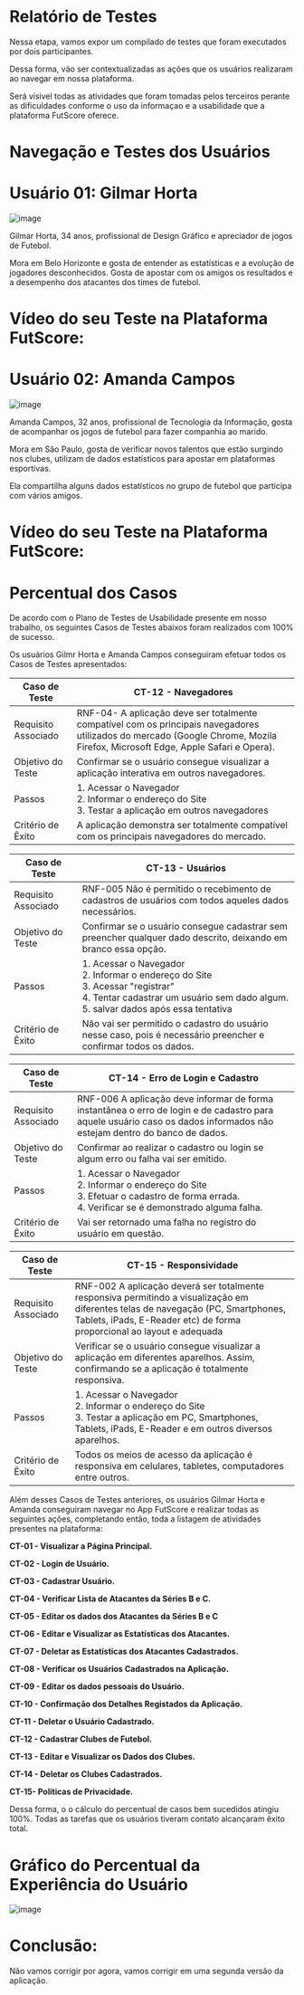 # Relatório de Testes

Nessa etapa, vamos expor um compilado de testes que foram executados por dois participantes.

Dessa forma, vão ser contextualizadas as ações que os usuários realizaram ao navegar em nossa plataforma.

Será vísivel todas as atividades que foram tomadas pelos terceiros perante as dificuldades conforme o uso da informaçao e a usabilidade que a plataforma FutScore oferece.

# Navegação e Testes dos Usuários

# Usuário 01: Gilmar Horta

![image](https://github.com/ICEI-PUC-Minas-PMV-ADS/pmv-ads-2023-2-e2-proj-int-t1-time2-futebol/assets/126628545/599a73fe-ceff-426c-aa1f-c784c6fc6268)

Gilmar Horta, 34 anos, profissional de Design Gráfico e apreciador de jogos de Futebol.

Mora em Belo Horizonte e gosta de entender as estatísticas e a evolução de jogadores desconhecidos.
Gosta de apostar com os amigos os resultados e a desempenho dos atacantes dos times de futebol.

# Vídeo do seu Teste na Plataforma FutScore:

# Usuário 02: Amanda Campos

![image](https://github.com/ICEI-PUC-Minas-PMV-ADS/pmv-ads-2023-2-e2-proj-int-t1-time2-futebol/assets/126628545/a49ea484-ae61-4ee9-a8e6-9bbbcc48b87d)

Amanda Campos, 32 anos, profissional de Tecnologia da Informação, gosta de acompanhar os jogos de futebol para fazer companhia ao marido.

Mora em São Paulo, gosta de verificar novos talentos que estão surgindo nos clubes, utilizam de dados estatísticos para apostar em plataformas esportivas.

Ela compartilha alguns dados estatísticos no grupo de futebol que participa com vários amigos.

# Vídeo do seu Teste na Plataforma FutScore:

# Percentual dos Casos

De acordo com o Plano de Testes de Usabilidade presente em nosso trabalho, os seguintes Casos de Testes abaixos foram realizados com 100% de sucesso.

Os usuários Gilmr Horta e Amanda Campos conseguiram efetuar todos os Casos de Testes apresentados:

| **Caso de Teste** 	| **CT-12 - Navegadores**                                                                           	|
|--------------------|-----------------------------------------------------------------------------------------------------|
|	Requisito Associado| RNF-04- A aplicação deve ser totalmente compatível com os principais navegadores utilizados do mercado (Google Chrome, Mozila Firefox, Microsoft Edge, Apple Safari e Opera).   |
| Objetivo do Teste 	| Confirmar se o usuário consegue visualizar a aplicação interativa em outros navegadores.                                     |
| Passos 	           | 1. Acessar o Navegador<br>2. Informar o endereço do Site<br>3. Testar a aplicação em outros navegadores                      |
| Critério de Êxito  | A aplicação demonstra ser totalmente compatível com os principais navegadores do mercado.   

| **Caso de Teste** 	| **CT-13 - Usuários**                                                                           	|
|--------------------|-----------------------------------------------------------------------------------------------------|
|	Requisito Associado| RNF-005	Não é permitido o recebimento de cadastros de usuários com todos aqueles dados necessários.   |
| Objetivo do Teste 	| Confirmar se o usuário consegue cadastrar sem preencher qualquer dado descrito, deixando em branco essa opção.                                     |
| Passos 	           | 1. Acessar o Navegador<br>2. Informar o endereço do Site<br>3. Acessar "registrar" <br> 4. Tentar cadastrar um usuário sem dado algum. <br> 5. salvar dados após essa tentativa|
| Critério de Êxito  | Não vai ser permitido o cadastro do usuário nesse caso, pois é necessário preencher e confirmar todos os dados.     | 

| **Caso de Teste** 	| **CT-14 - Erro de Login e Cadastro**                                                                           	|
|--------------------|-----------------------------------------------------------------------------------------------------|
|	Requisito Associado| RNF-006	A aplicação deve informar de forma instantânea o erro de login e de cadastro para aquele usuário caso os dados informados não estejam dentro do banco de dados.
| Objetivo do Teste 	| Confirmar ao realizar o cadastro ou login se algum erro ou falha vai ser emitido.                                   |
| Passos 	           | 1. Acessar o Navegador<br>2. Informar o endereço do Site<br>3. Efetuar o cadastro de forma errada. <br> 4. Verificar se é demonstrado alguma falha.|
| Critério de Êxito  | Vai ser retornado uma falha no registro do usuário em questão.      

| **Caso de Teste** 	| **CT-15 - Responsividade**                                                                           	|
|--------------------|-----------------------------------------------------------------------------------------------------|
|	Requisito Associado| RNF-002	A aplicação deverá ser totalmente responsiva permitindo a visualização em diferentes telas de navegação (PC, Smartphones, Tablets, iPads, E-Reader etc) de forma proporcional ao layout e adequada   |
| Objetivo do Teste 	| Verificar se o usuário consegue visualizar a aplicação em diferentes aparelhos. Assim, confirmando se a aplicação é totalmente responsiva.                                     |
| Passos 	           | 1. Acessar o Navegador<br>2. Informar o endereço do Site<br>3. Testar a aplicação em PC, Smartphones, Tablets, iPads, E-Reader e em outros diversos aparelhos.                     |
| Critério de Êxito  | Todos os meios de acesso da aplicação é responsiva em celulares, tabletes, computadores entre outros.    

Além desses Casos de Testes anteriores, os usuários Gilmar Horta e Amanda conseguiram navegar no App FutScore e realizar todas as seguintes ações, completando então, toda a listagem de atividades presentes na plataforma:

**CT-01 - Visualizar a Página Principal.**

**CT-02 - Login de Usuário.**

**CT-03 - Cadastrar Usuário.**

**CT-04 - Verificar Lista de Atacantes da Séries B e C.**

**CT-05 - Editar os dados dos Atacantes da Séries B e C**

**CT-06 - Editar e Visualizar as Estatísticas dos Atacantes.**

**CT-07 - Deletar as Estatísticas dos Atacantes Cadastrados.**

**CT-08 - Verificar os Usuários Cadastrados na Aplicação.**

**CT-09 - Editar os dados pessoais do Usuário.**

**CT-10 - Confirmação dos Detalhes Registados da Aplicação.**

**CT-11 - Deletar o Usuário Cadastrado.**

**CT-12 - Cadastrar Clubes de Futebol.**

**CT-13 - Editar e Visualizar os Dados dos Clubes.**

**CT-14 - Deletar os Clubes Cadastrados.**

**CT-15- Políticas de Privacidade.**

Dessa forma, o o cálculo do percentual de casos bem sucedidos atingiu 100%.
Todas as tarefas que os usuários tiveram contato alcançaram êxito total.

# Gráfico do Percentual da Experiência do Usuário

![image](https://github.com/ICEI-PUC-Minas-PMV-ADS/pmv-ads-2023-2-e2-proj-int-t1-time2-futebol/assets/126628545/df18c870-eb23-4a99-b130-cd6528c6c2ff)

# Conclusão:

Não vamos corrigir por agora, vamos corrigir em uma segunda versão da aplicação. 
